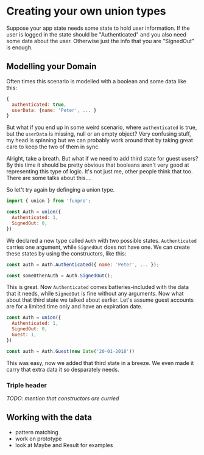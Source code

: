 # Creating your own union types

Suppose your app state needs some state to hold user information.
If the user is logged in the state should be "Authenticated" and
you also need some data about the user. Otherwise just the info
that you are "SignedOut" is enough.

## Modelling your Domain

Often times this scenario is modelled with a boolean and some data like this:
```js
{
  authenticated: true,
  userData: {name: 'Peter', ... }
}
```

But what if you end up in some weird scenario, where `authenticated` is true,
but the `userData` is missing, null or an empty object? Very confusing stuff,
my head is spinning but we can probably work around that by taking great care to
keep the two of them in sync.

Alright, take a breath. But what if we need to add third state for guest users?
By this time it should be pretty obvious that booleans aren't very good at
representing this type of logic. It's not just me, other people think that too.
There are some talks about this....

So let't try again by definging a union type.

```js
import { union } from 'funpro';

const Auth = union({
  Authenticated: 1,
  SignedOut: 0,
})
```

We declared a new type called `Auth` with two possible states.
`Authenticated` carries one argument, while `SignedOut` does not have one.
We can create these states by using the constructors, like this:

```js
const auth = Auth.Authenticated({ name: 'Peter', ... });

const someOtherAuth = Auth.SignedOut();
```

This is great. Now `Authenticated` comes batteries-included with the data that it needs,
while `SignedOut` is fine without any arguments. Now what about that third state
we talked about earlier. Let's assume guest accounts are for a limited
time only and have an expiration date.

```js
const Auth = union({
  Authenticated: 1,
  SignedOut: 0,
  Guest: 1,
})

const auth = Auth.Guest(new Date('20-01-2018'))
```

This was easy, now we added that third state in a breeze. We even made it carry
that extra data it so desparately needs.

### Triple header
*TODO: mention that constructors are curried*

## Working with the data

- pattern matching
- work on prototype
- look at Maybe and Result for examples
